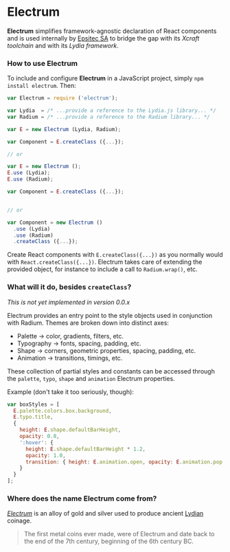 # Electrum

**Electrum** simplifies framework-agnostic declaration of React components and is used
internally by [Epsitec SA](https://github.com/epsitec-sa/) to bridge the gap with its
_Xcraft toolchain_ and with its _Lydia framework_.

### How to use Electrum

To include and configure **Electrum** in a JavaScript project, simply `npm install electrum`.
Then:

```js
var Electrum = require ('electrum');

var Lydia  = /* ...provide a reference to the Lydia.js library... */
var Radium = /* ...provide a reference to the Radium library... */

var E = new Electrum (Lydia, Radium);

var Component = E.createClass ({...});

// or

var E = new Electrum ();
E.use (Lydia);
E.use (Radium);

var Component = E.createClass ({...});


// or

var Component = new Electrum ()
  .use (Lydia)
  .use (Radium)
  .createClass ({...});
```

Create React components with `E.createClass({...})` as you normally would
with `React.createClass({...})`. Electrum takes care of extending the provided
object, for instance to include a call to `Radium.wrap()`, etc.

### What will it do, besides `createClass`?

_This is not yet implemented in version 0.0.x_

Electrum provides an entry point to the style objects used in conjunction with Radium.
Themes are broken down into distinct axes:

* Palette &rarr; color, gradients, filters, etc.
* Typography &rarr; fonts, spacing, padding, etc.
* Shape &rarr; corners, geometric properties, spacing, padding, etc.
* Animation &rarr; transitions, timings, etc.

These collection of partial styles and constants can be accessed through the `palette`,
`typo`, `shape` and `animation` Electrum properties.

Example (don't take it too seriously, though):

```js
var boxStyles = [
  E.palette.colors.box.background,
  E.typo.title,
  {
    height: E.shape.defaultBarHeight,
    opacity: 0.8,
    ':hover': {
      height: E.shape.defaultBarHeight * 1.2,
      opacity: 1.0,
      transition: { height: E.animation.open, opacity: E.animation.pop }
    }
  }
];
```

### Where does the name Electrum come from?

[_Electrum_](http://en.wikipedia.org/wiki/Electrum) is an alloy of gold and silver used to
produce ancient [Lydian](http://en.wikipedia.org/wiki/Lydia) coinage.

> The first metal coins ever made, were of Electrum and date back to the end of the 7th century,
> beginning of the 6th century BC.
